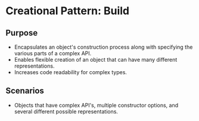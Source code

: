 # Creational Pattern: Build

## Purpose

- Encapsulates an object's construction process along with specifying the various parts of a complex API.
- Enables flexible creation of an object that can have many different representations.
- Increases code readability for complex types.

## Scenarios

- Objects that have complex API's, multiple constructor options, and several different possible representations.
